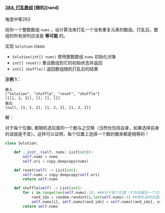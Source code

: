 #### [384. 打乱数组](https://leetcode.cn/problems/shuffle-an-array/) [随机\][rand]

难度中等283

给你一个整数数组 `nums` ，设计算法来打乱一个没有重复元素的数组。打乱后，数组的所有排列应该是 **等可能** 的。

实现 `Solution` class:

- `Solution(int[] nums)` 使用整数数组 `nums` 初始化对象
- `int[] reset()` 重设数组到它的初始状态并返回
- `int[] shuffle()` 返回数组随机打乱后的结果

 

**示例 1：**

```
输入
["Solution", "shuffle", "reset", "shuffle"]
[[[1, 2, 3]], [], [], []]
输出
[null, [3, 1, 2], [1, 2, 3], [1, 3, 2]]
```

解：

对于每个位置$i$, 都随机选后面的一个数与之交换（当然也包括自身，如果选择自身的话就是不变）。这样可以证明，每个位置上选择一个数的概率都是相等的！

```python
class Solution:

    def __init__(self, nums: List[int]):
        self.nums = nums
        self.ori = copy.deepcopy(nums)

    def reset(self) -> List[int]:
        self.nums = copy.deepcopy(self.ori)
        return self.nums

    def shuffle(self) -> List[int]:
        for i in range(len(self.nums)-1): ###对于每个位置（不包括最后一个位置）
            rand_idx = random.randint(i,len(self.nums)-1) ##随机选择后面的任何一个值（包括自身）
            self.nums[i], self.nums[rand_idx] = self.nums[rand_idx], self.nums[i] ##交换
        return self.nums
```

